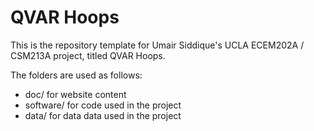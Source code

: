 # QVAR Hoops
This is the repository template for Umair Siddique's UCLA ECEM202A / CSM213A project, titled QVAR Hoops.

The folders are used as follows:

* doc/ for website content
* software/ for code used in the project
* data/ for data data used in the project
